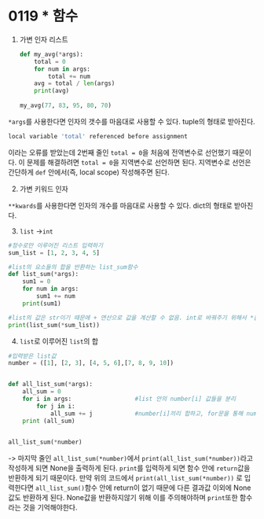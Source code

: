 # 0119 * 함수



1. 가변 인자 리스트

   ```python
   def my_avg(*args):
       total = 0
       for num in args:
           total += num
       avg = total / len(args)
       print(avg)
       
   my_avg(77, 83, 95, 80, 70)
   ```

`*args`를 사용한다면 인자의 갯수를 마음대로 사용할 수 있다. tuple의 형태로 받아진다. 

```python
local variable 'total' referenced before assignment
```

이라는 오류를 받았는데 2번째 줄인 `total = 0`을 처음에 전역변수로 선언했기 때문이다. 이 문제를 해결하려면 `total = 0`을 지역변수로 선언하면 된다. 지역변수로 선언은 간단하게 `def` 안에서(즉, local scope) 작성해주면 된다. 



2. 가변 키워드 인자

`**kwards`를 사용한다면 인자의 개수를 마음대로 사용할 수 있다. dict의 형태로 받아진다. 



3. `list` ->`int`

```python
#정수로만 이루어진 리스트 입력하기
sum_list = [1, 2, 3, 4, 5]

#list의 요소들의 합을 반환하는 list_sum함수 
def list_sum(*args):
    sum1 = 0
    for num in args:
        sum1 += num
    print(sum1)

#list의 값은 str이기 때문에 + 연산으로 값을 계산할 수 없음. int로 바꿔주기 위해서 *을 사용
print(list_sum(*sum_list))
```



4. `list`로 이루어진 `list`의 합

```python
#입력받은 list값
number = ([1], [2, 3], [4, 5, 6],[7, 8, 9, 10])


def all_list_sum(*args):
    all_sum = 0
    for i in args:                  #list 안의 number[i] 값들을 분리
        for j in i:                    
            all_sum += j            #number[i]끼리 합하고, for문을 통해 number안의 모든 list 합하여 all_sum에 저장
    print (all_sum)
    

all_list_sum(*number)
```

-> 마지막 줄인 `all_list_sum(*number)`에서 `print(all_list_sum(*number))`라고 작성하게 되면 None을 출력하게 된다.  `print`를 입력하게 되면 함수 안에 `return`값을 반환하게 되기 때문이다.  만약 위의 코드에서  `print(all_list_sum(*number))` 로 입력한다면  `all_list_sum()`함수 안에 return이 없기 때문에 다른 결과값 이외에 None값도 반환하게 된다. None값을 반환하지않기 위해 이를 주의해야하며 `print`또한 함수라는 것을 기억해야한다. 
